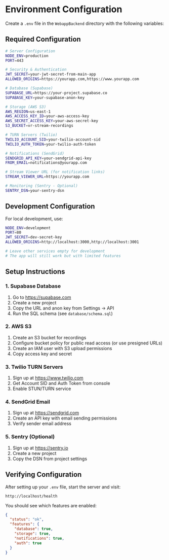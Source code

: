 # Environment Configuration

Create a `.env` file in the `WebappBackend` directory with the following variables:

## Required Configuration

```bash
# Server Configuration
NODE_ENV=production
PORT=443

# Security & Authentication
JWT_SECRET=your-jwt-secret-from-main-app
ALLOWED_ORIGINS=https://yourapp.com,https://www.yourapp.com

# Database (Supabase)
SUPABASE_URL=https://your-project.supabase.co
SUPABASE_KEY=your-supabase-anon-key

# Storage (AWS S3)
AWS_REGION=us-east-1
AWS_ACCESS_KEY_ID=your-aws-access-key
AWS_SECRET_ACCESS_KEY=your-aws-secret-key
S3_BUCKET=vr-stream-recordings

# TURN Servers (Twilio)
TWILIO_ACCOUNT_SID=your-twilio-account-sid
TWILIO_AUTH_TOKEN=your-twilio-auth-token

# Notifications (SendGrid)
SENDGRID_API_KEY=your-sendgrid-api-key
FROM_EMAIL=notifications@yourapp.com

# Stream Viewer URL (for notification links)
STREAM_VIEWER_URL=https://yourapp.com

# Monitoring (Sentry - Optional)
SENTRY_DSN=your-sentry-dsn
```

## Development Configuration

For local development, use:

```bash
NODE_ENV=development
PORT=80
JWT_SECRET=dev-secret-key
ALLOWED_ORIGINS=http://localhost:3000,http://localhost:3001

# Leave other services empty for development
# The app will still work but with limited features
```

## Setup Instructions

### 1. Supabase Database

1. Go to https://supabase.com
2. Create a new project
3. Copy the URL and anon key from Settings → API
4. Run the SQL schema (see `database/schema.sql`)

### 2. AWS S3

1. Create an S3 bucket for recordings
2. Configure bucket policy for public read access (or use presigned URLs)
3. Create an IAM user with S3 upload permissions
4. Copy access key and secret

### 3. Twilio TURN Servers

1. Sign up at https://www.twilio.com
2. Get Account SID and Auth Token from console
3. Enable STUN/TURN service

### 4. SendGrid Email

1. Sign up at https://sendgrid.com
2. Create an API key with email sending permissions
3. Verify sender email address

### 5. Sentry (Optional)

1. Sign up at https://sentry.io
2. Create a new project
3. Copy the DSN from project settings

## Verifying Configuration

After setting up your `.env` file, start the server and visit:

```
http://localhost/health
```

You should see which features are enabled:

```json
{
  "status": "ok",
  "features": {
    "database": true,
    "storage": true,
    "notifications": true,
    "auth": true
  }
}
```

